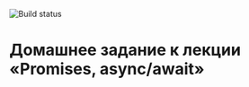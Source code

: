 ![Build status](https://ci.appveyor.com/api/projects/status/2bbwgyp2cl4lxepk?svg=true)
# Домашнее задание к лекции «Promises, async/await»
